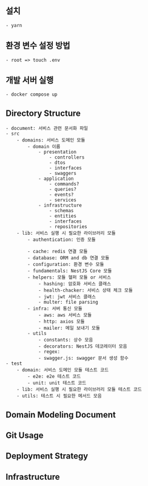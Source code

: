 ## 설치
    - yarn

## 환경 변수 설정 방법

    - root => touch .env

## 개발 서버 실행

    - docker compose up


## Directory Structure

    - document: 서비스 관련 문서화 파일
    - src 
        - domains: 서비스 도메인 모듈
            - domain 이름
                - presentation
                    - controllers
                    - dtos
                    - interfaces
                    - swaggers
                - application
                    - commands?
                    - queries?
                    - events?
                    - services
                - infrastructure
                    - schemas
                    - entities
                    - interfaces
                    - repositories
        - lib: 서비스 실행 시 필요한 라이브러리 모듈
            - authentication: 인증 모듈

            - cache: redis 연결 모듈
            - database: ORM and db 연결 모듈
            - configuration: 환경 변수 모듈
            - fundamentals: NestJS Core 모듈
            - helpers: 모듈 헬퍼 모듈 or 서비스
                - hashing: 암호화 서비스 클래스
                - health-chacker: 서비스 상태 체크 모듈
                - jwt: jwt 서비스 클래스
                - multer: file parsing
            - infra: 서버 통신 모듈
                - aws: aws 서비스 모듈
                - http: axios 모듈
                - mailer: 메일 보내기 모듈
            - utils
                - constants: 상수 모음
                - decorators: NestJS 데코레이터 모음
                - regex: 
                - swagger.js: swagger 문서 생성 함수
    - test
        - domain: 서비스 도메인 모듈 테스트 코드
            - e2e: e2e 테스트 코드
            - unit: unit 테스트 코드
        - lib: 서비스 실행 시 필요한 라이브러리 모듈 테스트 코드
        - utils: 테스트 시 필요한 메서드 모음

## Domain Modeling Document

## Git Usage

## Deployment Strategy

## Infrastructure
